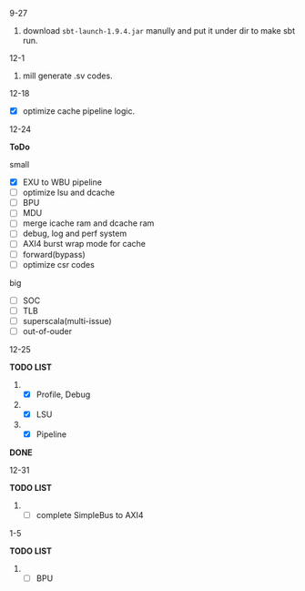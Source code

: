 9-27
1. download `sbt-launch-1.9.4.jar` manully and put it under dir to make sbt run.

12-1
1. mill generate .sv codes.

12-18
- [x] optimize cache pipeline logic.

12-24

**ToDo**

small
- [x] EXU to WBU pipeline
- [ ] optimize lsu and dcache
- [ ] BPU
- [ ] MDU
- [ ] merge icache ram and dcache ram
- [ ] debug, log and perf system
- [ ] AXI4 burst wrap mode for cache
- [ ] forward(bypass)
- [ ] optimize csr codes

big
- [ ] SOC
- [ ] TLB
- [ ] superscala(multi-issue)
- [ ] out-of-ouder

12-25

**TODO LIST**
1. - [x] Profile, Debug
2. - [x] LSU
3. - [x] Pipeline

**DONE**


12-31

**TODO LIST**
1. - [ ] complete SimpleBus to AXI4

1-5

**TODO LIST**
1. - [ ] BPU
